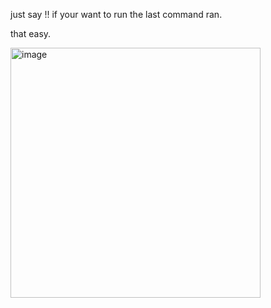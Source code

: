 just say !! if your want to run the last command ran.

that easy.

<img width="400" height="400" alt="image" src="https://github.com/user-attachments/assets/14892a2d-0977-4718-be91-3b1150beec9c" />
